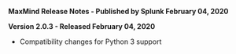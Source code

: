 **MaxMind Release Notes - Published by Splunk February 04, 2020**

**Version 2.0.3 - Released February 04, 2020**

- Compatibility changes for Python 3 support

